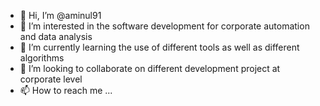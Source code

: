 - 👋 Hi, I’m @aminul91
- 👀 I’m interested in the software development for corporate automation and data analysis
- 🌱 I’m currently learning the use of different tools as well as different algorithms
- 💞️ I’m looking to collaborate on different development project at corporate level
- 📫 How to reach me ...

<!---
aminul91/aminul91 is a ✨ special ✨ repository because its `README.md` (this file) appears on your GitHub profile.
You can click the Preview link to take a look at your changes.
--->
